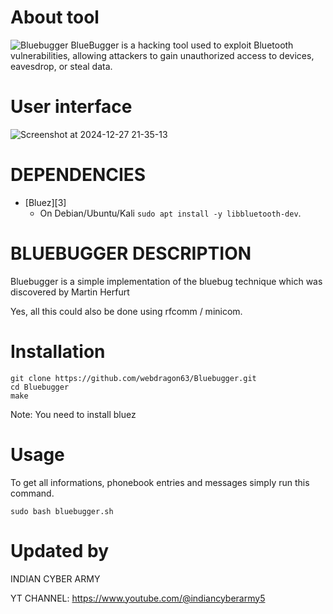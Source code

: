 # About tool
![Bluebugger](https://github.com/user-attachments/assets/e62544a8-e058-48d0-9ac8-2e78d3f1ce1a)
BlueBugger is a hacking tool used to exploit Bluetooth vulnerabilities, allowing attackers to gain unauthorized access to devices, eavesdrop, or steal data.
 
 # User interface
![Screenshot at 2024-12-27 21-35-13](https://github.com/user-attachments/assets/6598912e-ac8f-4f4b-ba79-aa3bfd6fd00b)

 
 # DEPENDENCIES

* [Bluez][3]
  * On Debian/Ubuntu/Kali `sudo apt install -y libbluetooth-dev`.
 
 # BLUEBUGGER DESCRIPTION

Bluebugger is a simple implementation of the bluebug technique
which was discovered by Martin Herfurt

Yes, all this could also be done using rfcomm / minicom.

   # Installation
   ```shell 
git clone https://github.com/webdragon63/Bluebugger.git
cd Bluebugger
make
```

Note: You need to install bluez


   # Usage
To get all informations, phonebook entries and messages simply
run this command.

 `sudo bash bluebugger.sh` 


  # Updated by

INDIAN CYBER ARMY

YT CHANNEL: https://www.youtube.com/@indiancyberarmy5
